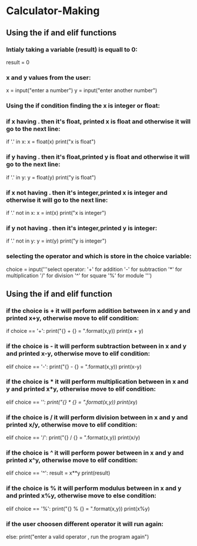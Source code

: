 # Calculator-Making
## Using the if and elif  functions



### Intialy taking a variable (result) is equall to 0:
result = 0
###  x and y values  from the user:
x = input("enter a number")
y = input("enter another number")
### Using the if condition finding the x is integer or float:
### if x having . then it's float, printed x is float and otherwise it will go to the next line:
if '.' in x:
    x = float(x)
    print("x is float")
### if y having . then it's float,printed y is float and otherwise it will go to the next line:
if '.' in y:
    y = float(y)
    print("y is float")
### if x not  having . then it's integer,printed x is integer and otherwise it will go to the next line:
if '.' not in x:
    x = int(x)
    print("x is integer")
### if y not  having . then it's integer,printed y is integer:
if '.' not in y:
    y = int(y)
    print("y is integer")
### selecting the operator and which is store in the choice variable:
choice = input('''select operator:
               '+' for addition
               '-' for subtraction
               '*' for multiplication
               '/' for division
               '^' for square
               '%' for module ''')
## Using the if and elif  function
### if the choice is + it will perform addition between in x and y and printed x+y, otherwise move to elif condition:
if choice == '+':
    print("{} + {} = ".format(x,y))
    print(x + y)
### if the choice is - it will perform subtraction between in x and y and printed x-y, otherwise move to elif condition:
elif choice == '-':
    print("{} - {} = ".format(x,y))
    print(x-y)
### if the choice is * it will perform multiplication between in x and y and printed x*y, otherwise move to elif condition:
elif choice == '*':
    print("{} * {} = ".format(x,y))
    print(x*y)
### if the choice is / it will perform division between in x and y and printed x/y, otherwise move to elif condition:
elif choice == '/':
    print("{} / {} = ".format(x,y))
    print(x/y)
### if the choice is ^ it will perform power between in x and y and printed x^y, otherwise move to elif condition:
elif choice == '^':
        result = x**y
        print(result)
### if the choice is % it will perform modulus between in x and y and printed x%y, otherwise move to else condition:
elif choice == '%':
    print("{} % {} = ".format(x,y))
    print(x%y)
### if the user choosen different operator it will run again:
else:
    print("enter a valid operator , run the program again")
